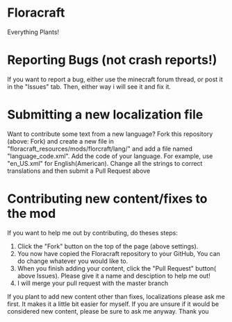 Floracraft
==========
Everything Plants!

Reporting Bugs (not crash reports!)
=========

If you want to report a bug, either use the minecraft forum thread, or post it in the "Issues" tab. Then, either way i will see it and fix it.

Submitting a new localization file
=========

Want to contribute some text from a new language? Fork this repository (above: Fork) and create a new file in "floracraft_resources/mods/florcraft/lang/" and add a file named "language_code.xml". Add the code of your language. For example, use "en_US.xml" for English(American).
Change all the strings to correct translations and then submit a Pull Request above

Contributing new content/fixes to the mod
=========

If you want to help me out by contributing, do theses steps:

1. Click the "Fork" button on the top of the page (above settings).
2. You now have copied the Floracraft repository to your GitHub, You can do change whatever you would like to.
3. When you finish adding your content, click the "Pull Request" button( above Issues). Please give it a name and desciption to help me out!
4. I will merge your pull request with the master branch

If you plant to add new content other than fixes, localizations please ask me first. It makes it a little bit easier for myself.
If you are unsure if it would be considered new content, please be sure to ask me anyway. Thank you
